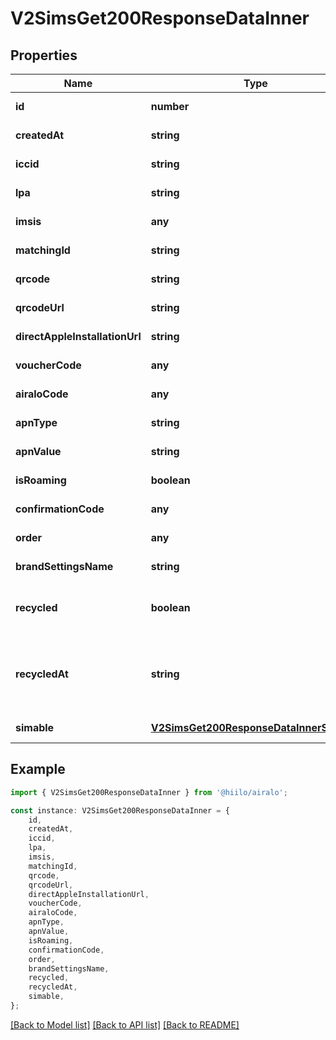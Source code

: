 # V2SimsGet200ResponseDataInner


## Properties

Name | Type | Description | Notes
------------ | ------------- | ------------- | -------------
**id** | **number** |  | [default to undefined]
**createdAt** | **string** |  | [default to undefined]
**iccid** | **string** |  | [default to undefined]
**lpa** | **string** |  | [default to undefined]
**imsis** | **any** |  | [default to undefined]
**matchingId** | **string** |  | [default to undefined]
**qrcode** | **string** |  | [default to undefined]
**qrcodeUrl** | **string** |  | [default to undefined]
**directAppleInstallationUrl** | **string** |  | [default to undefined]
**voucherCode** | **any** |  | [default to undefined]
**airaloCode** | **any** |  | [default to undefined]
**apnType** | **string** |  | [default to undefined]
**apnValue** | **string** |  | [default to undefined]
**isRoaming** | **boolean** |  | [default to undefined]
**confirmationCode** | **any** |  | [default to undefined]
**order** | **any** |  | [default to undefined]
**brandSettingsName** | **string** |  | [default to undefined]
**recycled** | **boolean** | true - if sim is recycled. - false - otherwise | [default to undefined]
**recycledAt** | **string** | Timestamp of when the sim was recycled in format Y-m-d H:i:s | [default to undefined]
**simable** | [**V2SimsGet200ResponseDataInnerSimable**](V2SimsGet200ResponseDataInnerSimable.md) |  | [default to undefined]

## Example

```typescript
import { V2SimsGet200ResponseDataInner } from '@hiilo/airalo';

const instance: V2SimsGet200ResponseDataInner = {
    id,
    createdAt,
    iccid,
    lpa,
    imsis,
    matchingId,
    qrcode,
    qrcodeUrl,
    directAppleInstallationUrl,
    voucherCode,
    airaloCode,
    apnType,
    apnValue,
    isRoaming,
    confirmationCode,
    order,
    brandSettingsName,
    recycled,
    recycledAt,
    simable,
};
```

[[Back to Model list]](../README.md#documentation-for-models) [[Back to API list]](../README.md#documentation-for-api-endpoints) [[Back to README]](../README.md)
